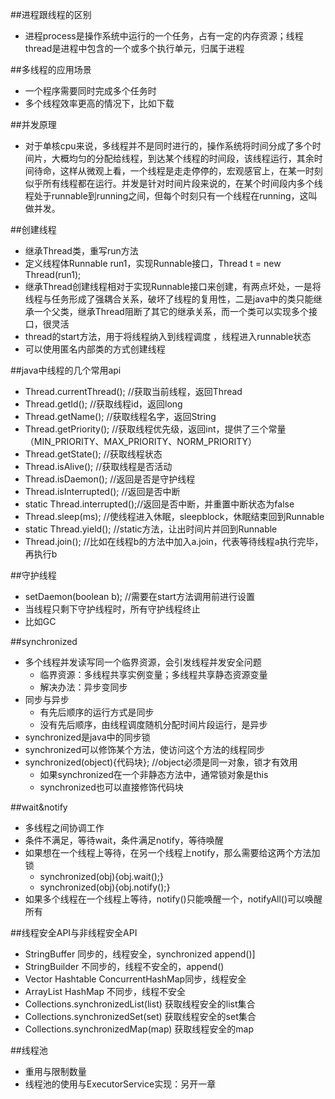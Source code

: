##进程跟线程的区别
* 进程process是操作系统中运行的一个任务，占有一定的内存资源；线程thread是进程中包含的一个或多个执行单元，归属于进程



##多线程的应用场景
* 一个程序需要同时完成多个任务时
* 多个线程效率更高的情况下，比如下载

##并发原理
* 对于单核cpu来说，多线程并不是同时进行的，操作系统将时间分成了多个时间片，大概均匀的分配给线程，到达某个线程的时间段，该线程运行，其余时间待命，这样从微观上看，一个线程是走走停停的，宏观感官上，在某一时刻似乎所有线程都在运行。并发是针对时间片段来说的，在某个时间段内多个线程处于runnable到running之间，但每个时刻只有一个线程在running，这叫做并发。

##创建线程
* 继承Thread类，重写run方法
* 定义线程体Runnable run1，实现Runnable接口，Thread t = new Thread(run1);
* 继承Thread创建线程相对于实现Runnable接口来创建，有两点坏处，一是将线程与任务形成了强耦合关系，破坏了线程的复用性，二是java中的类只能继承一个父类，继承Thread阻断了其它的继承关系，而一个类可以实现多个接口，很灵活
* thread的start方法，用于将线程纳入到线程调度 ，线程进入runnable状态
* 可以使用匿名内部类的方式创建线程

##java中线程的几个常用api
* Thread.currentThread(); //获取当前线程，返回Thread
* Thread.getId(); //获取线程id，返回long
* Thread.getName(); //获取线程名字，返回String
* Thread.getPriority(); //获取线程优先级，返回int，提供了三个常量（MIN_PRIORITY、MAX_PRIORITY、NORM_PRIORITY）
* Thread.getState(); //获取线程状态
* Thread.isAlive(); //获取线程是否活动
* Thread.isDaemon(); //返回是否是守护线程
* Thread.isInterrupted(); //返回是否中断
* static Thread.interrupted();//返回是否中断，并重置中断状态为false
* Thread.sleep(ms); //使线程进入休眠，sleepblock，休眠结束回到Runnable
* static Thread.yield(); //static方法，让出时间片并回到Runnable
* Thread.join(); //比如在线程b的方法中加入a.join，代表等待线程a执行完毕，再执行b

##守护线程
* setDaemon(boolean b); //需要在start方法调用前进行设置
* 当线程只剩下守护线程时，所有守护线程终止
* 比如GC

##synchronized
* 多个线程并发读写同一个临界资源，会引发线程并发安全问题
  * 临界资源：多线程共享实例变量；多线程共享静态资源变量
  * 解决办法：异步变同步
* 同步与异步
  * 有先后顺序的运行方式是同步
  * 没有先后顺序，由线程调度随机分配时间片段运行，是异步
* synchronized是java中的同步锁
* synchronized可以修饰某个方法，使访问这个方法的线程同步
* synchronized(object){代码块}; //object必须是同一对象，锁才有效用
  * 如果synchronized在一个非静态方法中，通常锁对象是this
  * synchronized也可以直接修饰代码块

##wait&notify
* 多线程之间协调工作
* 条件不满足，等待wait，条件满足notify，等待唤醒
* 如果想在一个线程上等待，在另一个线程上notify，那么需要给这两个方法加锁
  * synchronized(obj){obj.wait();}
  * synchronized(obj){obj.notify();}
* 如果多个线程在一个线程上等待，notify()只能唤醒一个，notifyAll()可以唤醒所有

##线程安全API与非线程安全API
* StringBuffer 同步的，线程安全，synchronized append()]
* StringBuilder 不同步的，线程不安全的，append()
* Vector Hashtable ConcurrentHashMap同步，线程安全
* ArrayList HashMap 不同步，线程不安全
* Collections.synchronizedList(list) 获取线程安全的list集合
* Collections.synchronizedSet(set) 获取线程安全的set集合
* Collections.synchronizedMap(map) 获取线程安全的map

##线程池
* 重用与限制数量
* 线程池的使用与ExecutorService实现：另开一章
